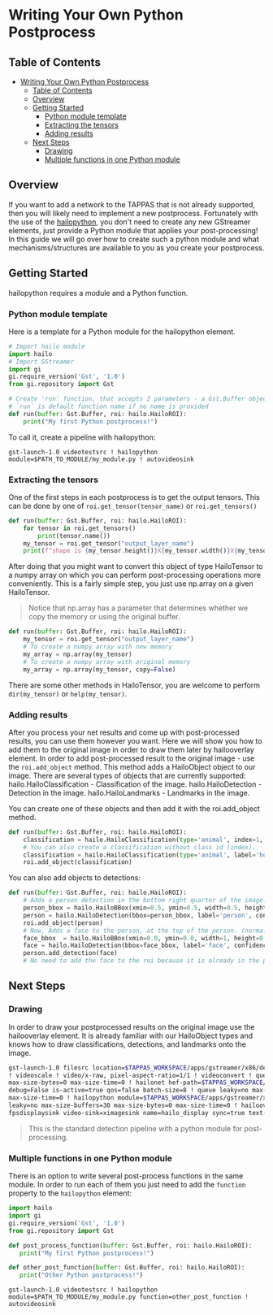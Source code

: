 # Writing Your Own Python Postprocess

## Table of Contents

- [Writing Your Own Python Postprocess](#writing-your-own-python-postprocess)
  - [Table of Contents](#table-of-contents)
  - [Overview](#overview)
  - [Getting Started](#getting-started)
    - [Python module template](#python-module-template)
    - [Extracting the tensors](#extracting-the-tensors)
    - [Adding results](#adding-results)
  - [Next Steps](#next-steps)
    - [Drawing](#drawing)
    - [Multiple functions in one Python module](#multiple-functions-in-one-python-module)

## Overview

If you want to add a network to the TAPPAS that is not already supported, then you will likely need to implement a new postprocess. Fortunately with the use of the [hailopython](../elements/hailo_python.md), you don't need to create any new GStreamer elements, just provide a Python module that applies your post-processing! \
In this guide we will go over how to create such a python module and what mechanisms/structures are available to you as you create your postprocess.

## Getting Started
hailopython requires a module and a Python function.
### Python module template
Here is a template for a Python module for the hailopython element.


```py
# Import hailo module
import hailo
# Import GStreamer
import gi
gi.require_version('Gst', '1.0')
from gi.repository import Gst

# Create 'run' function, that accepts 2 parameters - a Gst.Buffer object and a hailo.HailoROI object.
# `run` is default function name if no name is provided
def run(buffer: Gst.Buffer, roi: hailo.HailoROI):
    print("My first Python postprocess!")
```

To call it, create a pipeline with hailopython:
```
gst-launch-1.0 videotestsrc ! hailopython module=$PATH_TO_MODULE/my_module.py ! autovideosink
```

### Extracting the tensors

One of the first steps in each postprocess is to get the output tensors.
This can be done by one of `roi.get_tensor(tensor_name)` or `roi.get_tensors()` 

```py
def run(buffer: Gst.Buffer, roi: hailo.HailoROI):
    for tensor in roi.get_tensors()
        print(tensor.name())
    my_tensor = roi.get_tensor("output_layer_name")
    print(f"shape is {my_tensor.height()}X{my_tensor.width()}X{my_tensor.features()})
```

After doing that you might want to convert this object of type HailoTensor to a numpy array on which you can perform post-processing operations more conveniently.
This is a fairly simple step, you just use np.array on a given HailoTensor.
> Notice that np.array has a parameter that determines whether we copy the memory or using the original buffer.

```py
def run(buffer: Gst.Buffer, roi: hailo.HailoROI):
    my_tensor = roi.get_tensor("output_layer_name")
    # To create a numpy array with new memory
    my_array = np.array(my_tensor)
    # To create a numpy array with original memory
    my_array = np.array(my_tensor, copy=False)
```
There are some other methods in HailoTensor, you are welcome to perform `dir(my_tensor)` or `help(my_tensor)`.

### Adding results

After you process your net results and come up with post-processed results, you can use them however you want.
Here we will show you how to add them to the original image in order to draw them later by hailooverlay element.
In order to add post-processed result to the original image - use the `roi.add_object` method.
This method adds a HailoObject object to our image. There are several types of objects that are currently supported:
hailo.HailoClassification - Classification of the image.
hailo.HailoDetection - Detection in the image.
hailo.HailoLandmarks - Landmarks in the image.

You can create one of these objects and then add it with the roi.add_object method.

```py
def run(buffer: Gst.Buffer, roi: hailo.HailoROI):
    classification = hailo.HailoClassification(type='animal', index=1, label='horse', confidence=0.67)
    # You can also create a classification without class id (index).
    classification = hailo.HailoClassification(type='animal', label='horse', confidence=0.67)
    roi.add_object(classification)
```

You can also add objects to detections:
```py
def run(buffer: Gst.Buffer, roi: hailo.HailoROI):
    # Adds a person detection in the bottom right quarter of the image. (normalized only)
    person_bbox = hailo.HailoBBox(xmin=0.5, ymin=0.5, width=0.5, height=0.5)
    person = hailo.HailoDetection(bbox=person_bbox, label='person', confidence=0.97)
    roi.add_object(person)
    # Now, Adds a face to the person, at the top of the person. (normalized only)
    face_bbox  = hailo.HailoBBox(xmin=0.0, ymin=0.0, width=1, height=0.2)
    face = hailo.HailoDetection(bbox=face_bbox, label='face', confidence=0.84)
    person.add_detection(face)
    # No need to add the face to the roi because it is already in the person that is in the roi.

```
## Next Steps
### Drawing

In order to draw your postprocessed results on the original image use the hailooverlay element.
It is already familiar with our HailoObject types and knows how to draw classifications, detections, and landmarks onto the image.


```sh
gst-launch-1.0 filesrc location=$TAPPAS_WORKSPACE/apps/gstreamer/x86/detection/detection.mp4 name=src_0 ! decodebin \
! videoscale ! video/x-raw, pixel-aspect-ratio=1/1 ! videoconvert ! queue leaky=no max-size-buffers=30 \
max-size-bytes=0 max-size-time=0 ! hailonet hef-path=$TAPPAS_WORKSPACE/apps/gstreamer/x86/detection/yolov5m_wo_spp_60p.hef \
debug=False is-active=true qos=false batch-size=8 ! queue leaky=no max-size-buffers=30 max-size-bytes=0 \
max-size-time=0 ! hailopython module=$TAPPAS_WORKSPACE/apps/gstreamer/x86/detection/my_module.py qos=false ! queue \
leaky=no max-size-buffers=30 max-size-bytes=0 max-size-time=0 ! hailooverlay qos=false ! videoconvert ! \
fpsdisplaysink video-sink=ximagesink name=hailo_display sync=true text-overlay=false
```
> This is the standard detection pipeline with a python module for post-processing.

### Multiple functions in one Python module
 There is an option to write several post-process functions in the same module.
 In order to run each of them you just need to add the `function` property to the `hailopython` element:

 ```py
import hailo
import gi
gi.require_version('Gst', '1.0')
from gi.repository import Gst

def post_process_function(buffer: Gst.Buffer, roi: hailo.HailoROI):
    print("My first Python postprocess!")

def other_post_function(buffer: Gst.Buffer, roi: hailo.HailoROI):
    print("Other Python postprocess!")
```

```
gst-launch-1.0 videotestsrc ! hailopython module=$PATH_TO_MODULE/my_module.py function=other_post_function ! autovideosink
```